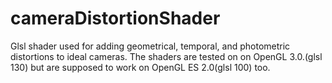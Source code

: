 # cameraDistortionShader
Glsl shader used for adding geometrical, temporal, and photometric distortions to ideal cameras.
The shaders are tested on on OpenGL 3.0.(glsl 130) but are supposed to work on OpenGL ES 2.0(glsl 100) too.
